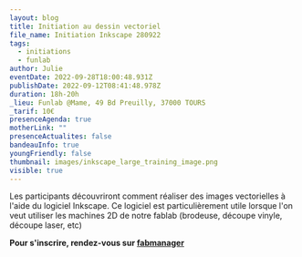 ```yaml
---
layout: blog
title: Initiation au dessin vectoriel
file_name: Initiation Inkscape 280922
tags:
  - initiations
  - funlab
author: Julie
eventDate: 2022-09-28T18:00:48.931Z
publishDate: 2022-09-12T08:41:48.978Z
duration: 18h-20h
_lieu: Funlab @Mame, 49 Bd Preuilly, 37000 TOURS
_tarif: 10€
presenceAgenda: true
motherLink: ""
presenceActualites: false
bandeauInfo: true
youngFriendly: false
thumbnail: images/inkscape_large_training_image.png
visible: true
---
```

Les participants découvriront comment réaliser des images vectorielles à l'aide du logiciel Inkscape.
Ce logiciel est particulièrement utile lorsque l'on veut utiliser les machines 2D de notre fablab (brodeuse, découpe vinyle, découpe laser, etc)

**Pour s'inscrire, rendez-vous sur [fabmanager](https://fabmanager.lafun.fr)**